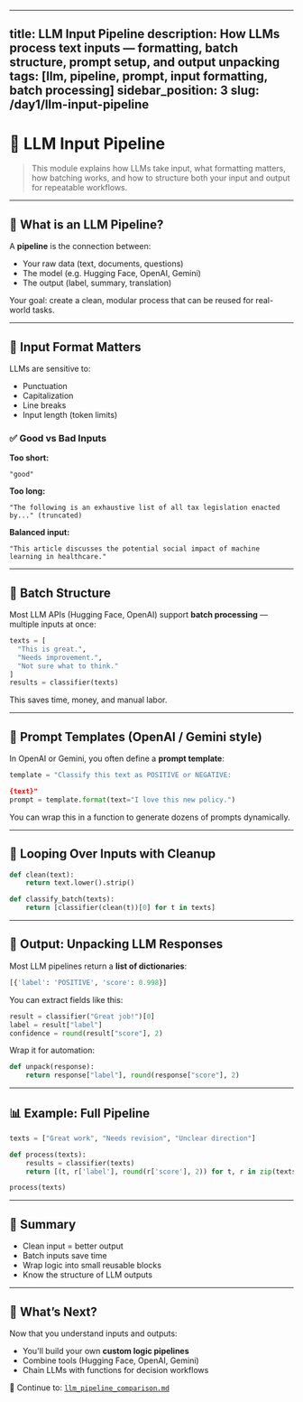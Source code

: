 
---
title: LLM Input Pipeline
description: How LLMs process text inputs — formatting, batch structure, prompt setup, and output unpacking
tags: [llm, pipeline, prompt, input formatting, batch processing]
sidebar_position: 3
slug: /day1/llm-input-pipeline
---

# 🧮 LLM Input Pipeline

> This module explains how LLMs take input, what formatting matters, how batching works, and how to structure both your input and output for repeatable workflows.

---

## 🎯 What is an LLM Pipeline?

A **pipeline** is the connection between:
- Your raw data (text, documents, questions)
- The model (e.g. Hugging Face, OpenAI, Gemini)
- The output (label, summary, translation)

Your goal: create a clean, modular process that can be reused for real-world tasks.

---

## 🔣 Input Format Matters

LLMs are sensitive to:
- Punctuation
- Capitalization
- Line breaks
- Input length (token limits)

### ✅ Good vs Bad Inputs

**Too short:**
```
"good"
```

**Too long:**
```
"The following is an exhaustive list of all tax legislation enacted by..." (truncated)
```

**Balanced input:**
```
"This article discusses the potential social impact of machine learning in healthcare."
```

---

## 🧺 Batch Structure

Most LLM APIs (Hugging Face, OpenAI) support **batch processing** — multiple inputs at once:

```python
texts = [
  "This is great.",
  "Needs improvement.",
  "Not sure what to think."
]
results = classifier(texts)
```

This saves time, money, and manual labor.

---

## 🧱 Prompt Templates (OpenAI / Gemini style)

In OpenAI or Gemini, you often define a **prompt template**:

```python
template = "Classify this text as POSITIVE or NEGATIVE:

{text}"
prompt = template.format(text="I love this new policy.")
```

You can wrap this in a function to generate dozens of prompts dynamically.

---

## 🔁 Looping Over Inputs with Cleanup

```python
def clean(text):
    return text.lower().strip()

def classify_batch(texts):
    return [classifier(clean(t))[0] for t in texts]
```

---

## 🧾 Output: Unpacking LLM Responses

Most LLM pipelines return a **list of dictionaries**:

```python
[{'label': 'POSITIVE', 'score': 0.998}]
```

You can extract fields like this:

```python
result = classifier("Great job!")[0]
label = result["label"]
confidence = round(result["score"], 2)
```

Wrap it for automation:

```python
def unpack(response):
    return response["label"], round(response["score"], 2)
```

---

## 📊 Example: Full Pipeline

```python
texts = ["Great work", "Needs revision", "Unclear direction"]

def process(texts):
    results = classifier(texts)
    return [(t, r['label'], round(r['score'], 2)) for t, r in zip(texts, results)]

process(texts)
```

---

## 🧠 Summary

- Clean input = better output
- Batch inputs save time
- Wrap logic into small reusable blocks
- Know the structure of LLM outputs

---

## 🔗 What’s Next?

Now that you understand inputs and outputs:
- You'll build your own **custom logic pipelines**
- Combine tools (Hugging Face, OpenAI, Gemini)
- Chain LLMs with functions for decision workflows

📘 Continue to: [`llm_pipeline_comparison.md`](../llm_pipeline_comparison)
